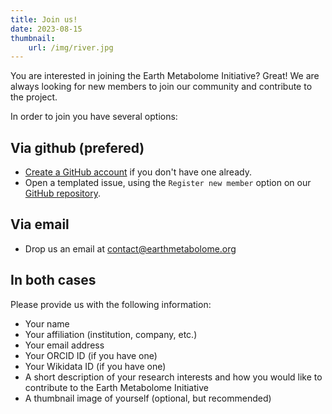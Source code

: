 ```yaml
---
title: Join us!
date: 2023-08-15
thumbnail:
    url: /img/river.jpg
---
```


You are interested in joining the Earth Metabolome Initiative? Great! We are always looking for new members to join our community and contribute to the project.

In order to join you have several options:

## Via github (prefered)

- [Create a GitHub account](https://github.com/signup) if you don't have one already.
- Open a templated issue, using the `Register new member` option on our [GitHub repository](https://github.com/earth-metabolome-initiative/earth-metabolome-initiative.github.io/issues/new/choose).

## Via email

- Drop us an email at contact@earthmetabolome.org

## In both cases

Please provide us with the following information:

- Your name
- Your affiliation (institution, company, etc.)
- Your email address
- Your ORCID ID (if you have one)
- Your Wikidata ID (if you have one)
- A short description of your research interests and how you would like to contribute to the Earth Metabolome Initiative
- A thumbnail image of yourself (optional, but recommended)
